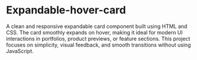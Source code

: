 # Expandable-hover-card
A clean and responsive expandable card component built using HTML and CSS. The card smoothly expands on hover, making it ideal for modern UI interactions in portfolios, product previews, or feature sections. This project focuses on simplicity, visual feedback, and smooth transitions without using JavaScript.

